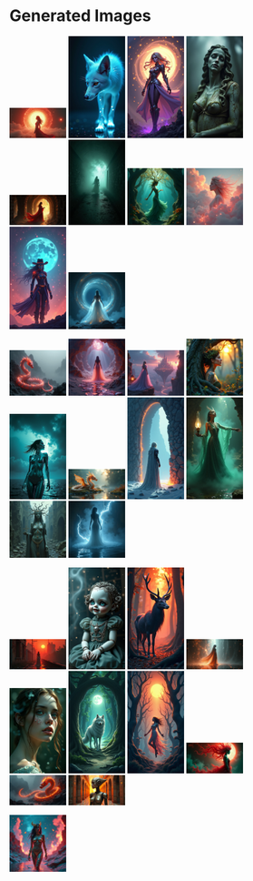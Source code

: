 # Generated Images



<img src="2025_08_16_01.png" width="100"/> <img src="2025_08_16_02.png" width="100"/> <img src="2025_08_16_03.png" width="100"/> <img src="2025_08_16_04.png" width="100"/> <img src="2025_08_16_05.png" width="100"/> <img src="2025_08_16_06.png" width="100"/> <img src="2025_08_16_07.png" width="100"/> <img src="2025_08_16_08.png" width="100"/> <img src="2025_08_16_09.png" width="100"/> <img src="2025_08_16_10.png" width="100"/>

<img src="2025_08_16_11.png" width="100"/> <img src="2025_08_16_12.png" width="100"/> <img src="2025_08_16_13.png" width="100"/> <img src="2025_08_16_14.png" width="100"/> <img src="2025_08_16_15.png" width="100"/> <img src="2025_08_16_16.png" width="100"/> <img src="2025_08_16_17.png" width="100"/> <img src="2025_08_16_18.png" width="100"/> <img src="2025_08_16_19.png" width="100"/> <img src="2025_08_16_20.png" width="100"/>

<img src="2025_08_16_21.png" width="100"/> <img src="2025_08_16_22.png" width="100"/> <img src="2025_08_16_23.png" width="100"/> <img src="2025_08_16_24.png" width="100"/> <img src="2025_08_16_25.png" width="100"/> <img src="2025_08_16_26.png" width="100"/> <img src="2025_08_16_27.png" width="100"/> <img src="2025_08_16_28.png" width="100"/> <img src="2025_08_16_29.png" width="100"/> <img src="2025_08_16_30.png" width="100"/>

<img src="2025_08_16_31.png" width="100"/>